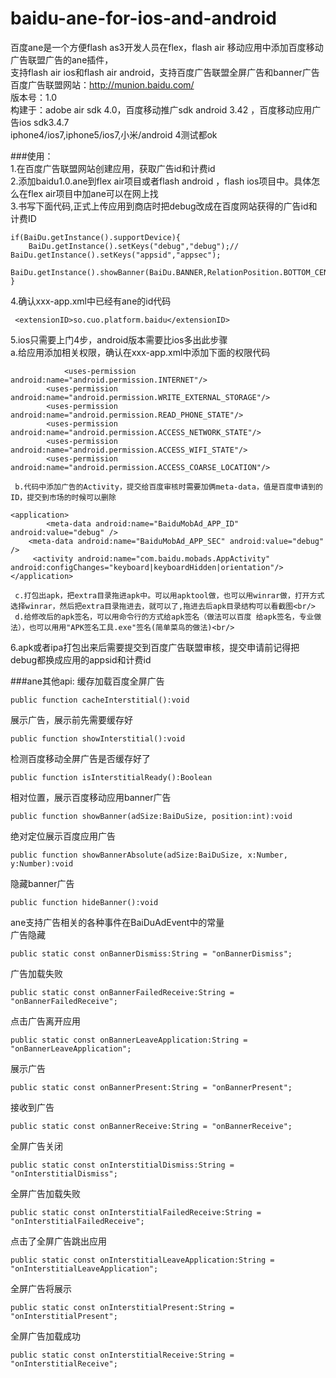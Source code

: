 baidu-ane-for-ios-and-android
=============================

百度ane是一个方便flash as3开发人员在flex，flash air 移动应用中添加百度移动广告联盟广告的ane插件，<br/>
支持flash air ios和flash air android，支持百度广告联盟全屏广告和banner广告<br/>
百度广告联盟网站：http://munion.baidu.com/<br/>
版本号：1.0<br/>
构建于：adobe air sdk 4.0，百度移动推广sdk android 3.42 ，百度移动应用广告ios sdk3.4.7<br/>
iphone4/ios7,iphone5/ios7,小米/android 4测试都ok<br/>

###使用：<br/>
1.在百度广告联盟网站创建应用，获取广告id和计费id<br/>
2.添加baidu1.0.ane到flex air项目或者flash android ，flash ios项目中。具体怎么在flex air项目中加ane可以在网上找<br/>
3.书写下面代码,正式上传应用到商店时把debug改成在百度网站获得的广告id和计费ID<br/>
```
if(BaiDu.getInstance().supportDevice){
	BaiDu.getInstance().setKeys("debug","debug");//	BaiDu.getInstance().setKeys("appsid","appsec");
	BaiDu.getInstance().showBanner(BaiDu.BANNER,RelationPosition.BOTTOM_CENTER);
}
```
4.确认xxx-app.xml中已经有ane的id代码
```
 <extensionID>so.cuo.platform.baidu</extensionID>
```
5.ios只需要上门4步，android版本需要比ios多出此步骤<br/>
     a.给应用添加相关权限，确认在xxx-app.xml中添加下面的权限代码
```
            <uses-permission android:name="android.permission.INTERNET"/>
	    <uses-permission android:name="android.permission.WRITE_EXTERNAL_STORAGE"/>
	    <uses-permission android:name="android.permission.READ_PHONE_STATE"/>
	    <uses-permission android:name="android.permission.ACCESS_NETWORK_STATE"/>
	    <uses-permission android:name="android.permission.ACCESS_WIFI_STATE"/>
	    <uses-permission android:name="android.permission.ACCESS_COARSE_LOCATION"/>
```
     b.代码中添加广告的Activity，提交给百度审核时需要加俩meta-data，值是百度申请到的ID，提交到市场的时候可以删除
```
<application>
    	<meta-data android:name="BaiduMobAd_APP_ID" android:value="debug" /> 
	<meta-data android:name="BaiduMobAd_APP_SEC" android:value="debug" />
  	 <activity android:name="com.baidu.mobads.AppActivity" android:configChanges="keyboard|keyboardHidden|orientation"/> 
</application>
```

     c.打包出apk，把extra目录拖进apk中。可以用apktool做，也可以用winrar做，打开方式选择winrar，然后把extra目录拖进去，就可以了,拖进去后apk目录结构可以看截图<br/>
     d.给修改后的apk签名，可以用命令行的方式给apk签名（做法可以百度 给apk签名，专业做法），也可以用用"APK签名工具.exe"签名(简单菜鸟的做法)<br/>
6.apk或者ipa打包出来后需要提交到百度广告联盟审核，提交申请前记得把debug都换成应用的appsid和计费id<br/>

###ane其他api:
缓存加载百度全屏广告
```
public function cacheInterstitial():void
```
展示广告，展示前先需要缓存好
```
public function showInterstitial():void
```
检测百度移动全屏广告是否缓存好了
```
public function isInterstitialReady():Boolean
```
相对位置，展示百度移动应用banner广告
```
public function showBanner(adSize:BaiDuSize, position:int):void
```
绝对定位展示百度应用广告
```
public function showBannerAbsolute(adSize:BaiDuSize, x:Number, y:Number):void
```
隐藏banner广告
```
public function hideBanner():void
```
ane支持广告相关的各种事件在BaiDuAdEvent中的常量<br/>
广告隐藏<br/>
```
public static const onBannerDismiss:String = "onBannerDismiss";
```
广告加载失败<br/>
```
public static const onBannerFailedReceive:String = "onBannerFailedReceive";
```
点击广告离开应用<br/>
```
public static const onBannerLeaveApplication:String = "onBannerLeaveApplication";
```
展示广告<br/>
```
public static const onBannerPresent:String = "onBannerPresent";
```
接收到广告<br/>
```
public static const onBannerReceive:String = "onBannerReceive";
```
全屏广告关闭<br/>
```
public static const onInterstitialDismiss:String = "onInterstitialDismiss";
```
全屏广告加载失败<br/>
```
public static const onInterstitialFailedReceive:String = "onInterstitialFailedReceive";
```
点击了全屏广告跳出应用<br/>
```
public static const onInterstitialLeaveApplication:String = "onInterstitialLeaveApplication";
```
全屏广告将展示<br/>
```
public static const onInterstitialPresent:String = "onInterstitialPresent";
```
全屏广告加载成功<br/>
```
public static const onInterstitialReceive:String = "onInterstitialReceive";
```